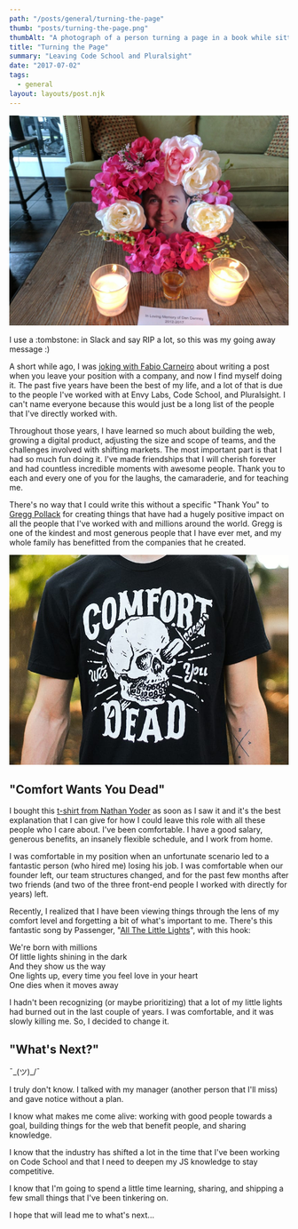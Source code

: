 ```yaml
---
path: "/posts/general/turning-the-page"
thumb: "posts/turning-the-page.png"
thumbAlt: "A photograph of a person turning a page in a book while sitting on a park bench, with a beautiful autumn foliage in the background, during late afternoon with soft, warm lighting and shot with a portrait lens using the Sony FE 85mm f/1.4 GM --v 5 --ar 3:2"
title: "Turning the Page"
summary: "Leaving Code School and Pluralsight"
date: "2017-07-02"
tags:
  - general
layout: layouts/post.njk
---
```


![](/img/posts/general/turning-the-page/in-memoriam.jpg)

I use a :tombstone: in Slack and say RIP a lot, so this was my going away message :)

A short while ago, I was [joking with Fabio Carneiro](https://twitter.com/i/web/status/859761496464773120) about writing a post when you leave your position with a company, and now I find myself doing it. The past five years have been the best of my life, and a lot of that is due to the people I've worked with at Envy Labs, Code School, and Pluralsight. I can't name everyone because this would just be a long list of the people that I've directly worked with.

Throughout those years, I have learned so much about building the web, growing a digital product, adjusting the size and scope of teams, and the challenges involved with shifting markets. The most important part is that I had so much fun doing it. I've made friendships that I will cherish forever and had countless incredible moments with awesome people. Thank you to each and every one of you for the laughs, the camaraderie, and for teaching me.

There's no way that I could write this without a specific "Thank You" to [Gregg Pollack](https://twitter.com/greggpollack) for creating things that have had a hugely positive impact on all the people that I've worked with and millions around the world. Gregg is one of the kindest and most generous people that I have ever met, and my whole family has benefitted from the companies that he created.

![](/img/posts/general/turning-the-page/comfort-wants-you-dead.jpg)

## "Comfort Wants You Dead"

I bought this [t-shirt from Nathan Yoder](https://dribbble.com/shots/1746603-Comfort-Wants-You-Dead) as soon as I saw it and it's the best explanation that I can give for how I could leave this role with all these people who I care about. I've been comfortable. I have a good salary, generous benefits, an insanely flexible schedule, and I work from home.

I was comfortable in my position when an unfortunate scenario led to a fantastic person (who hired me) losing his job. I was comfortable when our founder left, our team structures changed, and for the past few months after two friends (and two of the three front-end people I worked with directly for years) left.

Recently, I realized that I have been viewing things through the lens of my comfort level and forgetting a bit of what's important to me. There's this fantastic song by Passenger, "[All The Little Lights](https://open.spotify.com/track/1Sb0F7I9bGa4VfPbgm0BoL)", with this hook:

We're born with millions  
Of little lights shining in the dark  
And they show us the way  
One lights up, every time you feel love in your heart  
One dies when it moves away

I hadn't been recognizing (or maybe prioritizing) that a lot of my little lights had burned out in the last couple of years. I was comfortable, and it was slowly killing me. So, I decided to change it.

## "What's Next?"

¯\_(ツ)\_/¯

I truly don't know. I talked with my manager (another person that I'll miss) and gave notice without a plan.

I know what makes me come alive: working with good people towards a goal, building things for the web that benefit people, and sharing knowledge.

I know that the industry has shifted a lot in the time that I've been working on Code School and that I need to deepen my JS knowledge to stay competitive.

I know that I'm going to spend a little time learning, sharing, and shipping a few small things that I've been tinkering on.

I hope that will lead me to what's next...
